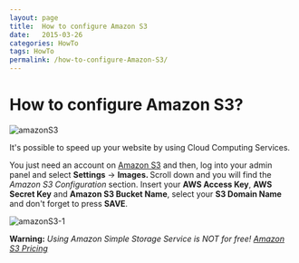 ```yaml
---
layout: page
title:  How to configure Amazon S3
date:   2015-03-26
categories: HowTo
tags: HowTo
permalink: /how-to-configure-Amazon-S3/
---
```

# How to configure Amazon S3?

![amazonS3](http://open-classifieds.com/wp-content/uploads/2015/03/amazons3.jpg)

It's possible to speed up your website by using Cloud Computing Services.

You just need an account on <a href="http://aws.amazon.com/s3/">Amazon S3</a> and then, log into your admin panel and select <strong>Settings</strong> -&gt; <strong>Images. </strong>Scroll down and you will find the <em>Amazon S3 Configuration</em> section. Insert your <strong>AWS Access Key</strong>, <strong>AWS Secret Key</strong> and <strong>Amazon S3 Bucket Name</strong>, select your <strong>S3 Domain Name</strong> and don't forget to press <strong>SAVE</strong>.

![amazonS3-1](http://open-classifieds.com/wp-content/uploads/2015/03/Amazons3_1.png)

<strong>Warning:</strong> <em>Using Amazon Simple Storage Service is NOT for free! <a href="http://aws.amazon.com/s3/pricing/">Amazon S3 Pricing</a></em>

